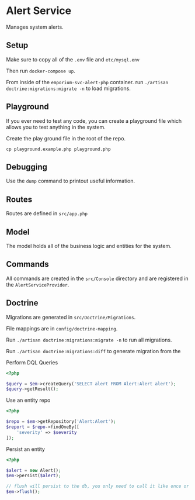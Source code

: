 # Alert Service

Manages system alerts.

## Setup

Make sure to copy all of the `.env` file and `etc/mysql.env`

Then run `docker-compose up`.

From inside of the `emporium-svc-alert-php` container. run `./artisan doctrine:migrations:migrate -n` to load migrations.

## Playground

If you ever need to test any code, you can create a playground file which allows you to test anything in the system.

Create the play ground file in the root of the repo.

```
cp playground.example.php playground.php
```

## Debugging

Use the `dump` command to printout useful information.

## Routes

Routes are defined in `src/app.php`

## Model

The model holds all of the business logic and entities for the system.

## Commands

All commands are created in the `src/Console` directory and are registered in the `AlertServiceProvider`.

## Doctrine

Migrations are generated in `src/Doctrine/Migrations`.

File mappings are in `config/doctrine-mapping`.

Run `./artisan doctrine:migrations:migrate -n` to run all migrations.

Run `./artisan doctrine:migrations:diff` to generate migration from the

Perform DQL Queries

```php
<?php

$query = $em->createQuery('SELECT alert FROM Alert:Alert alert');
$query->getResult();
```

Use an entity repo

```php
<?php

$repo = $em->getRepository('Alert:Alert');
$report = $repo->findOneBy([
    'severity' => $severity
]);
```

Persist an entity

```php
<?php

$alert = new Alert();
$em->persist($alert);

// flush will persist to the db, you only need to call it like once or twice per request
$em->flush();
```
